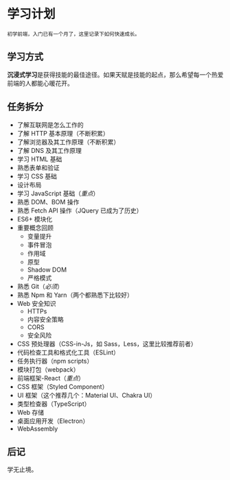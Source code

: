 # 学习计划

`初学前端，入门已有一个月了，这里记录下如何快速成长。`


## 学习方式

**沉浸式学习**是获得技能的最佳途径。如果天赋是技能的起点，那么希望每一个热爱前端的人都能心暖花开。


## 任务拆分

- 了解互联网是怎么工作的
- 了解 HTTP 基本原理（不断积累）
- 了解浏览器及其工作原理（不断积累）
- 了解 DNS 及其工作原理
- 学习 HTML 基础
- 熟悉表单和验证
- 学习 CSS 基础
- 设计布局
- 学习 JavaScript 基础（*重点*）
- 熟悉 DOM、BOM 操作
- 熟悉 Fetch API 操作（JQuery 已成为了历史）
- ES6+ 模块化
- 重要概念回顾
  - 变量提升
  - 事件冒泡
  - 作用域
  - 原型
  - Shadow DOM 
  - 严格模式
- 熟悉 Git（*必须*）
- 熟悉 Npm 和 Yarn（两个都熟悉下比较好）
- Web 安全知识
  - HTTPs
  - 内容安全策略
  - CORS
  - 安全风险
- CSS 预处理器（CSS-in-Js，如 Sass，Less，这里比较推荐前者）
- 代码检查工具和格式化工具（ESLint）
- 任务执行器（npm scripts）
- 模块打包（webpack）
- 前端框架-React（*重点*）
- CSS 框架（Styled Component）
- UI 框架（这个推荐几个：Material UI、Chakra UI）
- 类型检查器（TypeScript）
- Web 存储
- 桌面应用开发（Electron）
- WebAssembly


## 后记

学无止境。


  
        